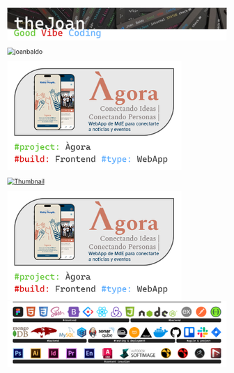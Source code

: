 ![Header](./assets/Joan_header.jpg)

<p align="left"> <img src="https://komarev.com/ghpvc/?username=joanbaldo" alt="joanbaldo" /> </p>


<!-- <div align="center"> -->
[![AgoraFrontend](./assets/Card_Agora_FE.jpg)](https://github.com/joanbaldo/Demo_Site_v1_HTML_CSS) 
<!-- ![AgoraFrontend](./assets/Card_Agora_FE.jpg)  -->
<!-- </div> -->

[![Thumbnail](./brand/curso-react18-espanol.png)](https://www.youtube.com/watch?v=o0HwamjhsWw)


![AgoraFrontend](./assets/Card_Agora_FE.jpg)
![skills](./assets/SW_stack_line.jpg)